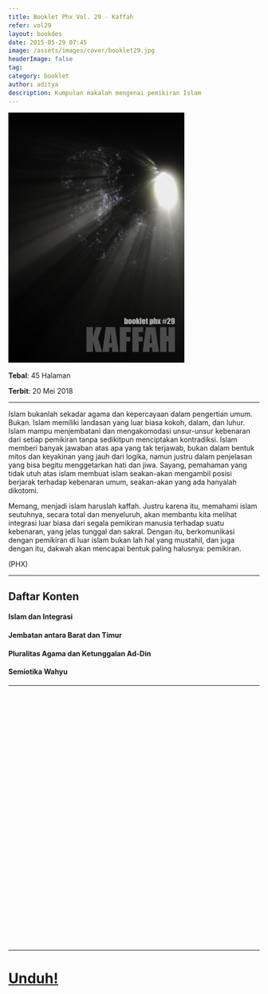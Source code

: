 ```yaml
---
title: Booklet Phx Vol. 29 - Kaffah
refer: vol29
layout: bookdes
date: 2015-05-29 07:45
image: /assets/images/cover/booklet29.jpg
headerImage: false
tag:
category: booklet
author: aditya
description: Kumpulan makalah mengenai pemikiran Islam
---
```

 
<img class="image" src="/assets/images/cover/booklet29.jpg" alt="__" height="500px">
 
__Tebal__: 45 Halaman
 
__Terbit__: 20 Mei 2018
 
***
 
Islam  bukanlah  sekadar  agama  dan  kepercayaan  dalam  pengertian  umum.  Bukan.  Islam  memiliki  landasan  yang  luar  biasa  kokoh,  dalam,  dan  luhur.  Islam  mampu  menjembatani  dan  mengakomodasi  unsur-unsur  kebenaran  dari  setiap  pemikiran  tanpa  sedikitpun  menciptakan  kontradiksi.  Islam  memberi  banyak  jawaban  atas  apa  yang  tak  terjawab,  bukan  dalam  bentuk  mitos  dan  keyakinan  yang  jauh  dari  logika,  namun  justru  dalam  penjelasan  yang  bisa  begitu  menggetarkan  hati  dan  jiwa.  Sayang,  pemahaman  yang  tidak  utuh  atas  islam  membuat  islam  seakan-akan  mengambil  posisi  berjarak  terhadap  kebenaran  umum,  seakan-akan  yang  ada  hanyalah  dikotomi.

Memang,  menjadi  islam  haruslah  kaffah.  Justru  karena  itu,  memahami  islam  seutuhnya,  secara  total  dan  menyeluruh,  akan  membantu  kita  melihat  integrasi  luar  biasa  dari  segala  pemikiran  manusia  terhadap  suatu  kebenaran,  yang  jelas  tunggal  dan  sakral.  Dengan  itu,  berkomunikasi  dengan  pemikiran  di  luar  islam  bukan  lah  hal  yang  mustahil,  dan  juga  dengan  itu,  dakwah  akan  mencapai  bentuk  paling  halusnya:  pemikiran.    

(PHX) 
 
***

## Daftar  Konten

#### Islam  dan  Integrasi

#### Jembatan  antara  Barat  dan  Timur

#### Pluralitas  Agama  dan  Ketunggalan Ad-Din 

#### Semiotika  Wahyu
 
***

<div data-configid="7319434/61350804" style="width:100%; height:500px;" class="issuuembed"></div>
<script type="text/javascript" src="//e.issuu.com/embed.js" async="true"></script>
 
***
 
# [Unduh!][akses]
 
[akses]: http://phoenixfin.github.io/assets/pdf/bookletphx/booklet29.pdf

